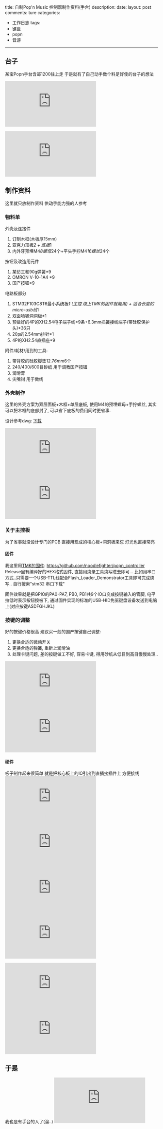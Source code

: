 title: 自制Pop'n Music 控制器制作资料(手台)
description: 
date: 
layout: post
comments: ture
categories:
- 工作日志
tags: 
- 键盘
- popn
- 音游
---

## 台子

某宝Popn手台含邮1200往上走 于是就有了自己动手做个料足好使的台子的想法

![IMG_20170930_222520.jpg](http://lolipan.noodlefighter.com/index.php?user/publicLink&fid=8023Z_OUqy0U_FNbRaoI0EeWGvni9YnlzcbRAvW5JsLGuwwjv9oWgc6SaCAvreM_1tQMA1LU_-S4OxBMTUCRxOkogdLgs4mtmXQiYZgEAMx3_sRFkkE8EVAblFNmmeNZXt8&file_name=/IMG_20170930_222520.jpg)

![IMG_20170930_222436.jpg](http://lolipan.noodlefighter.com/index.php?user/publicLink&fid=6287HPuX_p5x8qDRr-ZTR4zWuzTIBq0Zn_GbdYgNUxiH-JXbQ2hZGM1Q-YkuEC8ymJoYAAMaTc3ihDgCntzyg5f50h9BLhrd3iSlYAkjxCn9xgsTCE0ZSc4YaAUreJp5ZRA&file_name=/IMG_20170930_222436.jpg)

## 制作资料

这里就只放制作资料 供动手能力强的人参考

### 物料单
外壳及连接件 
1. 订制木框(木板厚15mm)
2. 亚克力顶板*2 + 底板*1
3. 内外牙预埋M4*8螺母*24个+平头手拧M4*16螺丝*24个

按钮及改造用元件
1. 某仿三和90g弹簧*9
2. OMRON V-10-1A4 *9
3. 国产按钮*9

电路板部分
1. STM32F103C8T6最小系统板*1 (主控 烧上TMK的固件就能用) + 适合长度的micro-usb线*1
2. 双面喷锡洞洞板*1
3. 预做好的4P的XH2.54电子端子线*9条+6.3mm插簧接线端子(带硅胶保护头)*36只
4. 20p的2.54mm排针*1
5. 4P的XH2.54直插座*9

附件/耗材/用到的工具:
1. 带背胶的硅胶脚垫12.7*6mm*6个
2. 240/400/600目砂纸 用于调教国产按钮
3. 润滑膏
4. 尖嘴钳 用于做线

### 外壳制作
这里的外壳方案为双层面板+木框+单层底板, 使用M4的预埋螺母+手拧螺丝, 其实可以把木框的底部封了, 可以省下底板的费用同时更省事.

设计参考dwg: [下载](../i/log_popn_music_controller/shell_recover.zip)

![IMG_20170930_122727.jpg](http://lolipan.noodlefighter.com/index.php?user/publicLink&fid=e37ezUG0P-hWCupc1-la2qi8rMzVGcjZIQdSeZospeu8bFer7p90qeE7Tv6kpoofYPFryyfDrwC75AchphMU0vDnwVnxJbqjoLQbyAcXEZDmlFaB8bhpHxSLSrdGHQe_hJQ&file_name=/IMG_20170930_122727.jpg)![IMG_20170930_124903.jpg](http://lolipan.noodlefighter.com/index.php?user/publicLink&fid=af16t4svKw1nCPrQd3IreyHyFJY7e49wdwbjL1mf4N4pifrkOmpaRPvjEJL8svarqB8SbCsGDVRynYWMUOJvGtK4BXI0XO4_FGI-xe-D6xvCIF3OTXNfQr3gsqEn7m4cxNA&file_name=/IMG_20170930_124903.jpg)

### 关于主控板
为了省事就没设计专门的PCB 直接用现成的核心板+洞洞板来怼 灯光也直接常亮

#### 固件
我这里用[TMK的固件](https://github.com/tmk/tmk_keyboard/tree/master/tmk_core):
https://github.com/noodlefighter/popn_controller
Release里有编译好的HEX格式固件, 直接用烧录工具烧写进去即可...
比如用串口方式..只需要一个USB-TTL线配合Flash_Loader_Demonstrator工具即可完成烧写.. 自行搜索"stm32 串口下载"

固件效果就是把GPIO的PA0-PA7, PB0, PB1共9个IO口变成按键输入的管脚, 电平拉低时表示按钮按被下, 通过固件实现的标准的USB-HID免驱键盘设备发送到电脑上(对应按键ASDFGHJKL)

### 按键的调整
好的按键价格很高 建议买一般的国产按键自己调整:
1. 更换合适的微动开关
2. 更换合适的弹簧, 重新上润滑油
3. 处理卡键问题, 差的按键做工不好, 容易卡键, 得用砂纸从低目到高目慢慢处理..

![IMG_20170827_143440.jpg](http://lolipan.noodlefighter.com/index.php?user/publicLink&fid=fb0787OkqyKWEvcf2GE_y0Q2uq3qKFBmt05D2VVfpZFglUjmHZKPb2-rdQ5ZR6ECG-kJ6yp_zxKyJsryHY88tdtZd8kCe-L0Y3R1tix_kRoYomSLu-azElRjQiUI25XQAnE&file_name=/IMG_20170827_143440.jpg)
![IMG_20170827_140653.jpg](http://lolipan.noodlefighter.com/index.php?user/publicLink&fid=7b3aR7PiUOjq69T5TBP5hcZbgNWdhF_xodDyGipJ7F9LUp8ljg3PKUOvOxhBfcXndh28nFisz1HylNZuaCBHOwXa9gqGen5ybDEI5ivzH6XwLJA4mHMN2tFRSvcbPKMBZdo&file_name=/IMG_20170827_140653.jpg)


#### 硬件
板子制作起来很简单 就是把核心板上的IO引出到直插接插件上 方便接线
![IMG_20170910_125356.jpg](http://lolipan.noodlefighter.com/index.php?user/publicLink&fid=fa05FQCRuCWm2hPeweeE-hlOuUv5GSDvkduVp09XUbXX6ozV5Is39E1LkFTjszPEJlrNoarwXNvFEkOvtUF0nnZrF7gEsT5yDiF_hMokBJWS4IM76-8A6qInOHXAmRXcy8c&file_name=/IMG_20170910_125356.jpg)
![IMG_20170910_142908.jpg](http://lolipan.noodlefighter.com/index.php?user/publicLink&fid=5fe6YeMidz4lmuMmy3aBYmBDNiXg4ABQ6NiKCPKtDqnogrndcl-t8sQv8QCz5LNCtpTxNiWfSJYBoOhnrZIG7G6ib-BIr1encnv5d5Ffk1nHN-tirAjinCMIb3Yly7C4AmQ&file_name=/IMG_20170910_142908.jpg)
![IMG_20170910_142122.jpg](http://lolipan.noodlefighter.com/index.php?user/publicLink&fid=cb20cC-XGvsAzWMEDT7b_2gkCreARRaIOY2v-psgNka7GBW9kPjVqTeNnH4STHfBoZ8E9nGlIlntS3Ya-bntHAh9ebad1uoEqtVSPVu5Sz7rZ19-yzDkYj6zUIJs9qBFJhQ&file_name=/IMG_20170910_142122.jpg)
![IMG20170910175610.jpg](http://lolipan.noodlefighter.com/index.php?user/publicLink&fid=8380ufprSFImHfEvIu0ME_3bkdMGD3n4Zp4LBS7EQ-X-p_Akser8PfiezkSV-hf6cixdoDX5ZgxFNt2XiIKVy-L5dublAj9rpwtVKexHRoyvWZ8f9HksKfCfNdUsUJwv&file_name=/IMG20170910175610.jpg)

![IMG_20170910_175048.jpg](http://lolipan.noodlefighter.com/index.php?user/publicLink&fid=e311o_1CNmGlPaKlYRO9TUD09yBk7hoQrM4iLFpPqUyuiq3TPmfWYnsnQIZHopeoxHZQcBBDWRMbSWv6O0HSH_x2QSCT1ZL-2lAgfdewauuY4JFUb1sD3JlBraVHeRplkvs&file_name=/IMG_20170910_175048.jpg)
![IMG_20170930_220102.jpg](http://lolipan.noodlefighter.com/index.php?user/publicLink&fid=8684MC4ngIeXf7bySvc5TL1zAT92ZFX1qF5r6ALjMZ-ccAqutCNka2h-H1amQNiVog5EuptY2iELGoekKvCFvVm1dt45vx22tZGkz-qbf6wZRR3de6IqQu53asulsmKpa3o&file_name=/IMG_20170930_220102.jpg)


## 于是
我也是有手台的人了(溜..)
![IMG20170924000132.jpg](http://lolipan.noodlefighter.com/index.php?user/publicLink&fid=93a0to7nhqc6pwm2dGjNDiT2jsAXvi5jUa6RhM1-KL-UUbxVRjjUAQW8skyxfI3Y3VSYqJfn1Da_pBtAjrq3XNQBU1NqW624TP1qBaU5zTaTIjy-rsz7RJpbaliBnLfA&file_name=/IMG20170924000132.jpg)
